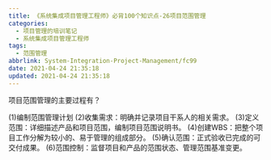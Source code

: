 ```yaml
---
title: 《系统集成项目管理工程师》必背100个知识点-26项目范围管理
categories:
  - 项目管理的培训笔记
  - 系统集成项目管理工程师
tags:
  - 范围管理
abbrlink: System-Integration-Project-Management/fc99
date: 2021-04-24 21:35:18
updated: 2021-04-24 21:35:18
---
```


项目范围管理的主要过程有？

(1)编制范围管理计划
(2)收集需求：明确并记录项目干系人的相关需求。
(3)定义范围：详细描述产品和项目范围，编制项目范围说明书。
(4)创建WBS：把整个项目工作分解为较小的、易于管理的组成部分。
(5)确认范围：正式验收已完成的可交付成果。
(6)范围控制：监督项目和产品的范围状态、管理范围基准变更。
